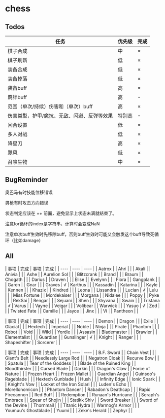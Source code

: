 # chess

## Todos

| 任务 | 优先级 | 完成 |
| ---- | ---- | ---- |
| 棋子合成 | 中 | × |
| 棋子刷新 | 低 | × |
| 装备合成 | 低 | × |
| 装备掉落 | 低 | × |
| 装备buff | 高 | × |
| 羁绊buff | 高 | - |
| 范围（单次/持续）伤害和（单次）buff | 高 | × |
| 伤害类型，护甲/魔抗、无敌、闪避、反弹等效果 | 特别高 | - |
| 回合设置 | 低 | × |
| 多人对战 | 低 | × |
| 降星刀 | 高 | × |
| 飓风 | 低 | × |
| 召唤生物 | 中 | × |

## BugReminder

奥巴马有时技能位移错误

男枪有时攻击方向错误

状态判定应该在 ++ 前面，避免显示上状态未满就结束了。

注意for循环的index是字符串，计算时会变成NaN

注意单次buff生效时先移除buff，否则buff生效时可能又会触发这个buff导致死循环（比如damage）

## All

| 事项 | 完成 | 事项 | 完成 |
| ---- | ---- | ---- |
| Aatrox |  | Ahri |  |
| Akali |  | Anivia |  |
| Ashe |  | Aurelion Sol |  |
| Blitzcrank |  | Brand |  |
| Braum |  | Chogath |  |
| Darius |  | Draven |  |
| Elise |  | Evelynn |  |
| Fiora |  | Gangplank |  |
| Garen |  | Gnar |  |
| Graves | √ | Karthus |  |
| Kassadin |  | Katarina |  |
| Kayle |  | Kennen |  |
| Khazix |  | Kindred |  |
| Leona |  | Lissandra |  |
| Lucian | √ | Lulu |  |
| Miss Fortune |  | Mordekaiser |  |
| Morgana |  | Nidalee |  |
| Poppy |  | Pyke |  |
| RekSai |  | Rengar |  |
| Sejuani |  | Shen |  |
| Shyvana |  | Swain |  |
| Tristana | √ | Varus |  |
| Vayne |  | Veigar |  |
| Volibear |  | Warwick |  |
| Yasuo | √ | Zed |  |
| Twisted Fate |  | Camille |  |
| Jayce |  | Jinx |  |
| Vi |  | Pantheon |  |

| 事项 | 完成 | 事项 | 完成 |
| ---- | ---- | ---- |
| Demon |  | Dragon |  |
| Exile |  | Glacial |  |
| Hextech |  | Imperial |  |
| Noble |  | Ninja |  |
| Pirate |  | Phantom |  |
| Robot |  | Void |  |
| Wild |  | Yordle |  |
| Assasin |  | Blademaster |  |
| Brawler |  | Elementalist |  |
| Guardian |  | Gunslinger | √ |
| Knight |  | Ranger |  |
| Shapeshifter |  | Sorcerer |  |

| 事项 | 完成 | 事项 | 完成 |
| ---- | ---- | ---- |
| B.F. Sword |  | Chain Vest |  |
| Giant's Belt |  | Needlessly Large Rod |  |
| Negatron Cloak |  | Recurve Bow |  |
| Spatula |  | Tear of the Goddess |  |
| Blade of the Ruined King |  | Bloodthirster |  |
| Cursed Blade |  | Darkin |  |
| Dragon's Claw |  | Force of Nature |  |
| Frozen Heart |  | Frozen Mallet |  |
| Guardian Angel |  | Guinsoo's Rageblade |  |
| Hextech Gunblade |  | Hush |  |
| Infinity Edge |  | Ionic Spark |  |
| Knight's Vow |  | Locket of the Iron Solari |  |
| Luden's Echo |  | Morellonomicon |  |
| Phantom Dancer |  | Rabadon's Deathcap |  |
| Rapid Firecannon |  | Red Buff |  |
| Redemption |  | Runaan's Hurricane |  |
| Seraph's Embrace |  | Spear of Shojin |  |
| Statikk Shiv |  | Sword Breaker |  |
| Sword of the Devine |  | Thornmail |  |
| Titanic Hydra |  | Warmog's Armor |  |
| Youmuu's Ghostblade |  | Yuumi |  |
| Zeke's Herald |  | Zephyr |  |
